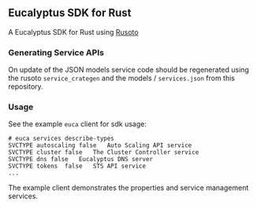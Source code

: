 ## Eucalyptus SDK for Rust

A Eucalyptus SDK for Rust using [Rusoto](https://github.com/rusoto/rusoto)

### Generating Service APIs

On update of the JSON models service code should be regenerated using the rusoto `service_crategen`
and the models / `services.json` from this repository.

### Usage

See the example `euca` client for sdk usage:

    # euca services describe-types
    SVCTYPE	autoscaling	false	Auto Scaling API service
    SVCTYPE	cluster	false	The Cluster Controller service
    SVCTYPE	dns	false	Eucalyptus DNS server
    SVCTYPE	tokens	false	STS API service
    ...

The example client demonstrates the properties and service management
services.
